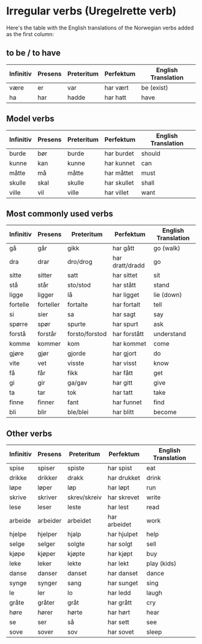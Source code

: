 # Irregular verbs (Uregelrette verb)

Here's the table with the English translations of the Norwegian verbs added as the first column:

## to be / to have
| Infinitiv | Presens | Preteritum | Perfektum | English Translation |
|-----------|--------|------------|-----------|----------------------|
| være      | er     | var        | har vært  | be (exist)           |
| ha        | har    | hadde      | har hatt  | have                 |

## Model verbs
| Infinitiv | Presens | Preteritum | Perfektum | English Translation |
|-----------|--------|------------|-----------|----------------------|
| burde     | bør    | burde      | har burdet | should               |
| kunne     | kan    | kunne      | har kunnet | can                   |
| måtte     | må     | måtte      | har måttet | must                  |
| skulle    | skal   | skulle     | har skullet | shall               |
| ville     | vil    | ville      | har villet | want                  |

## Most commonly used verbs
| Infinitiv  | Presens   | Preteritum   | Perfektum      | English Translation  |
|------------|----------|--------------|---------------|-----------------------|
| gå         | går      | gikk         | har gått      | go (walk)             |
| dra        | drar     | dro/drog     | har dratt/dradd | go                   |
| sitte      | sitter   | satt         | har sittet    | sit                   |
| stå        | står     | sto/stod     | har stått     | stand                 |
| ligge      | ligger   | lå           | har ligget    | lie (down)            |
| fortelle   | forteller| fortalte     | har fortalt   | tell                  |
| si         | sier     | sa           | har sagt      | say                   |
| spørre     | spør     | spurte       | har spurt     | ask                   |
| forstå     | forstår  | forsto/forstod | har forstått | understand           |
| komme      | kommer   | kom          | har kommet    | come                  |
| gjøre      | gjør     | gjorde       | har gjort     | do                    |
| vite       | vet      | visste       | har visst     | know                  |
| få         | får      | fikk         | har fått      | get                   |
| gi         | gir      | ga/gav      | har gitt      | give                  |
| ta         | tar      | tok          | har tatt      | take                  |
| finne      | finner   | fant         | har funnet    | find                  |
| bli        | blir     | ble/blei     | har blitt     | become                |

## Other verbs
| Infinitiv | Presens  | Preteritum  | Perfektum  | English Translation |
|-----------|---------|------------|------------|---------------------|
| spise     | spiser  | spiste     | har spist  | eat                 |
| drikke    | drikker | drakk      | har drukket | drink               |
| løpe      | løper   | løp        | har løpt   | run                 |
| skrive    | skriver | skrev/skreiv | har skrevet | write               |
| lese      | leser   | leste      | har lest   | read                 |
| arbeide   | arbeider| arbeidet   | har arbeidet | work                |
| hjelpe    | hjelper | hjalp      | har hjulpet | help                |
| selge     | selger  | solgte     | har solgt   | sell                |
| kjøpe     | kjøper  | kjøpte     | har kjøpt   | buy                  |
| leke      | leker   | lekte      | har lekt   | play (kids)          |
| danse     | danser  | danset     | har danset | dance                |
| synge     | synger  | sang       | har sunget | sing                 |
| le        | ler     | lo         | har ledd   | laugh                |
| gråte     | gråter  | gråt       | har grått  | cry                  |
| høre      | hører   | hørte      | har hørt   | hear                 |
| se        | ser     | så         | har sett   | see                  |
| sove      | sover   | sov        | har sovet  | sleep                |

